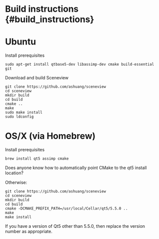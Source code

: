 Build instructions {#build_instructions}
==================

# Ubuntu

Install prerequisites

    sudo apt-get install qtbase5-dev libassimp-dev cmake build-essential git

Download and build Sceneview

    git clone https://github.com/ashuang/sceneview
    cd sceneview
    mkdir build
    cd build
    cmake ..
    make
    sudo make install
    sudo ldconfig

# OS/X (via Homebrew)

Install prerequisites

    brew install qt5 assimp cmake

Does anyone know how to automatically point CMake to the qt5 install location?

Otherwise:

    git clone https://github.com/ashuang/sceneview
    cd sceneview
    mkdir build
    cd build
    cmake -DCMAKE_PREFIX_PATH=/usr/local/Cellar/qt5/5.5.0 ..
    make
    make install

If you have a version of Qt5 other than 5.5.0, then replace the version number
as appropriate.

